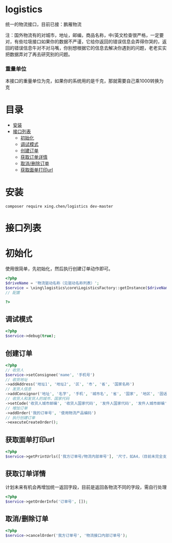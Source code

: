 # logistics
统一的物流接口，目前已接：鹏雁物流

注：国外物流有的对城市，地址，邮编，商品名称，中/英文检查很严格，一定要对，有些垃圾接口如果你的数据不严谨，它给你返回的错误信息会弄得你哭的，返回的错误信息牛对不对马嘴，你别想根据它的信息去解决你遇到的问题，老老实实把数据弄对了再去研究别的问题。

### 重量单位
本接口的重量单位为克，如果你的系统用的是千克，那就需要自己乘1000转换为克

# 目录
* [安装](#安装)
* [接口列表](#接口列表)
    * [初始化](#初始化)
    * [调试模式](#调试模式)
    * [创建订单](#创建订单)
    * [获取订单详情](#获取订单详情)
    * [取消/删除订单](取消/删除订单)
    * [获取面单打印url](#获取面单打印url)
    
# 安装
```$xslt
composer require xing.chen/logistics dev-master
```
# 接口列表
# 初始化
使用很简单，先初始化，然后执行创建订单动作即可。
```php
<?php
$driveName = '物流驱动名称（见驱动名称列表）';
$service = \xing\logistics\core\LogisticsFactory::getInstance($driveName)->config($config);
// 配置

?>


```
## 调试模式
```php
<?php
$service->debug(true);
```

## 创建订单

```php
<?php
// 收货人
$service->setConsignee('mame', '手机号')
// 收货地址
->addAddress('地址1', '地址2', '区', '市', '省', '国家名称')
// 发货人信息
->addConsignor('地址', '名字', '手机', '城市名', '省', '国家', '地区', '固话')
// 收货人和发货人的城市、国家代码
->setCode('收货人城市邮编', '收货人国家代码', '发件人国家代码', '发件人城市邮编')
// 增加订单
->addOrder('我的订单号', '使用物流产品编码')
// 执行创建订单
->executeCreateOrder();
```

## 获取面单打印url

```php
<?php
$service->getPrintUrls(['我方订单号/物流内部单号'], '尺寸，如A4，（目前未完全支持）');
```

## 获取订单详情
计划未来有机会再增加统一返回字段，目前是返回各物流不同的字段，需自行处理
```php
<?php
$service->getOrderInfo('订单号', []);
```

## 取消/删除订单
```php
<?php
$service->cancelOrder('我方订单号', '物流接口内部订单号');
```